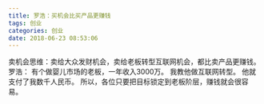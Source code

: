 ```yaml
---
title: 罗浩：买机会比买产品更赚钱
tags: 创业
categories: 创业
date: 2018-06-23 08:53:06
---
```


卖机会思维：卖给大众发财机会，卖给老板转型互联网机会，都比卖产品更赚钱。
罗浩： 有个做婴儿市场的老板，一年收入3000万。
我教他做互联网转型。
他就支付了我数千人民币。
所以，各位只要把目标锁定到老板阶层，赚钱就会很容易。